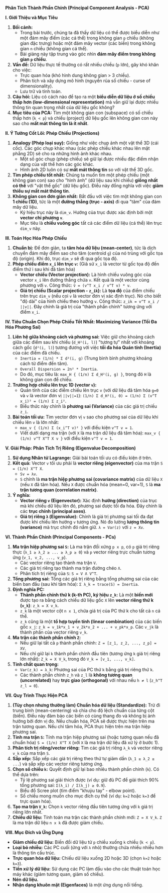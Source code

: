 **Phân Tích Thành Phần Chính (Principal Component Analysis - PCA)**

**I. Giới Thiệu và Mục Tiêu**

1.  **Bối cảnh:**
    *   Trong bài trước, chúng ta đã thấy dữ liệu có thể được biểu diễn như một đám mây điểm (các cá thể) trong không gian `p` chiều (không gian đặc trưng) hoặc một đám mây vector (các biến) trong không gian `n` chiều (không gian cá thể).
    *   Bài giảng này tập trung vào góc nhìn **đám mây điểm trong không gian `p` chiều**.
2.  **Vấn đề:** Dữ liệu thực tế thường có rất nhiều chiều (`p` lớn), gây khó khăn cho việc:
    *   Trực quan hóa (khó hình dung không gian > 3 chiều).
    *   Phân tích và xây dựng mô hình (nguyền rủa số chiều - curse of dimensionality).
    *   Lưu trữ và tính toán.
3.  **Câu hỏi:** Liệu có cách nào để tạo ra một **biểu diễn dữ liệu ở số chiều thấp hơn (low-dimensional representation)** mà vẫn giữ lại được nhiều thông tin quan trọng nhất của dữ liệu gốc không?
4.  **Mục tiêu của PCA:** Tìm một không gian con (subspace) có số chiều thấp hơn (`k < p`) và chiếu (project) dữ liệu gốc lên không gian con này sao cho **mất mát thông tin là ít nhất**.

**II. Ý Tưởng Cốt Lõi: Phép Chiếu (Projections)**

1.  **Analogy (Phép loại suy):** Giống như việc chụp ảnh một vật thể 3D (cái cốc). Các góc chụp khác nhau (các phép chiếu khác nhau lên mặt phẳng 2D) sẽ cho ra những hình ảnh khác nhau.
    *   Một số góc chụp (phép chiếu) sẽ giữ lại được nhiều đặc điểm nhận dạng của vật thể hơn các góc khác.
    *   Hình ảnh 2D luôn có sự **mất mát thông tin** so với vật thể 3D gốc.
2.  **Tìm phép chiếu tốt nhất:** Chúng ta muốn tìm một phép chiếu (một không gian con) sao cho "hình ảnh" (dữ liệu sau khi chiếu) **giống nhất có thể** với "vật thể gốc" (dữ liệu gốc). Điều này đồng nghĩa với việc **giảm thiểu sự mất mát thông tin**.
3.  **Không gian con đơn giản nhất:** Bắt đầu với việc tìm một không gian con **1 chiều (1D)**, tức là một **đường thẳng (trục - axis)** đi qua "tâm" của đám mây dữ liệu.
    *   Ký hiệu trục này là `dim_v`. Hướng của trục được xác định bởi một **vector chỉ phương `v`**.
    *   Mục tiêu là **chiếu vuông góc** tất cả các điểm dữ liệu (cá thể) lên trục `dim_v` này.

**III. Toán Học Hóa Phép Chiếu**

1.  **Chuẩn bị:** Để đơn giản, ta **tâm hóa dữ liệu (mean-center)**, tức là dịch chuyển đám mây điểm sao cho tâm (centroid `g`) của nó trùng với gốc tọa độ (origin). Khi đó, trục `dim_v` sẽ đi qua gốc tọa độ.
2.  **Phép chiếu điểm `x_i` lên trục `v`:** (Giả sử `x_i` là vector từ gốc tọa độ đến điểm thứ i sau khi đã tâm hóa)
    *   **Vector chiếu (Vector projection):** Là hình chiếu vuông góc của vector `x_i` lên đường thẳng chứa `v`. Kết quả là một vector cùng phương với `v`. Công thức: `v̂ = (v^T x_i / v^T v) * v`.
    *   **Giá trị chiếu (Scalar projection - `z_ik`):** Là **tọa độ** của điểm chiếu trên trục `dim_v` (nếu coi `v` là vector đơn vị xác định trục). Nó cho biết "độ dài" của hình chiếu theo hướng `v`. Công thức: `z_ik = v^T x_i / ||v||`. Đây chính là giá trị của "thành phần chính" tương ứng với điểm `x_i`.

**IV. Tiêu Chuẩn Chọn Phép Chiếu Tốt Nhất: Maximizing Variance (Tối Đa Hóa Phương Sai)**

1.  **Liên hệ giữa khoảng cách và phương sai:** Việc giữ cho khoảng cách giữa các điểm sau khi chiếu (`d_H²(i, l)`) "tương tự" nhất với khoảng cách gốc (`d²(i, l)`) tương đương với việc **tối đa hóa Quán tính (Inertia)** của các điểm đã chiếu.
    *   `Inertia = (1/n) * Σ d²(i, g)` (Trung bình bình phương khoảng cách từ điểm đến tâm).
    *   `Overall Dispersion = 2n² * Inertia`.
    *   Do đó, mục tiêu là: `max_H { (1/n) Σ d_H²(i, g) }`, trong đó `H` là không gian con để chiếu.
2.  **Trường hợp chiếu lên trục 1D (vector `v`):**
    *   Quán tính của các điểm chiếu lên trục `v` (với dữ liệu đã tâm hóa `g=0` và `v` là vector đơn vị `||v||=1`): `(1/n) Σ d_H²(i, 0) = (1/n) Σ (v^T x_i)² = (1/n) Σ z_i²`.
    *   Biểu thức này chính là **phương sai (Variance)** của các giá trị chiếu `z_i`.
3.  **Bài toán tối ưu:** Tìm vector đơn vị `v` sao cho phương sai của dữ liệu khi chiếu lên `v` là lớn nhất:
    *   `max_v { (1/n) Σ (x_i^T v)² }` với điều kiện `v^T v = 1`.
    *   Viết dưới dạng ma trận (với `X` là ma trận dữ liệu đã tâm hóa): `max_v { (1/n) v^T X^T X v }` với điều kiện `v^T v = 1`.

**V. Giải Pháp: Phân Tích Trị Riêng (Eigenvalue Decomposition)**

1.  **Sử dụng Nhân tử Lagrange:** Giải bài toán tối ưu có điều kiện ở trên.
2.  **Kết quả:** Vector `v` tối ưu phải là **vector riêng (eigenvector)** của ma trận `S = (1/n) X^T X`.
    *   `Sv = λv`.
    *   `S` chính là **ma trận hiệp phương sai (covariance matrix)** của dữ liệu `X` (nếu `X` đã tâm hóa). Nếu `X` được chuẩn hóa (mean=0, var=1), `S` là **ma trận tương quan (correlation matrix)**.
3.  **Ý nghĩa:**
    *   **Vector riêng `v` (Eigenvector):** Xác định **hướng (direction)** của trục mà khi chiếu dữ liệu lên đó, phương sai được tối đa hóa. Đây chính là các **trục chính (principal axes)**.
    *   **Giá trị riêng `λ` (Eigenvalue):** Chính là giá trị phương sai tối đa đạt được khi chiếu lên hướng `v` tương ứng. Nó đo lường **lượng thông tin (variance)** mà trục chính đó nắm giữ. `λ = Var(z)` với `z = Xv`.

**VI. Thành Phần Chính (Principal Components - PCs)**

1.  **Ma trận hiệp phương sai `S`:** Là ma trận đối xứng `p x p`, có `p` giá trị riêng thực (`λ_1 ≥ λ_2 ≥ ... ≥ λ_p ≥ 0`) và `p` vector riêng trực chuẩn tương ứng (`v_1, v_2, ..., v_p`).
    *   Các vector riêng tạo thành ma trận `V`.
    *   Các giá trị riêng tạo thành ma trận đường chéo `Λ`.
    *   Phân tích trị riêng của `S`: `S = V Λ V^T`.
2.  **Tổng phương sai:** Tổng các giá trị riêng bằng tổng phương sai của các biến ban đầu (sau khi tâm hóa): `Σ λ_k = trace(S) = Inertia`.
3.  **Định nghĩa PC:**
    *   **Thành phần chính thứ k (k-th PC), ký hiệu `z_k`:** Là một **biến mới** được tạo ra bằng cách chiếu dữ liệu gốc `X` lên **vector riêng thứ k (`v_k`)**: `z_k = X v_k`.
    *   `z_k` là một vector cột `n x 1`, chứa giá trị của PC thứ k cho tất cả `n` cá thể.
    *   `z_k` cũng là một **tổ hợp tuyến tính (linear combination)** của các biến gốc `x_j`: `z_k = v_1k*x_1 + v_2k*x_2 + ... + v_pk*x_p`. Các `v_jk` là thành phần của vector riêng `v_k`.
4.  **Ma trận các thành phần chính `Z`:**
    *   Nếu giữ lại tất cả `p` thành phần chính: `Z = [z_1, z_2, ..., z_p] = XV`.
    *   Nếu chỉ giữ lại `k` thành phần chính đầu tiên (tương ứng `k` giá trị riêng lớn nhất): `Z_k = X V_k`, trong đó `V_k = [v_1, ..., v_k]`.
5.  **Tính chất quan trọng:**
    *   `Var(z_k) = λ_k`: Phương sai của PC thứ `k` bằng giá trị riêng thứ `k`.
    *   Các thành phần chính `z_h` và `z_l` là **không tương quan (uncorrelated)** hay **trực giao (orthogonal)** với nhau nếu `h ≠ l` (`z_h^T z_l = 0`).

**VII. Quy Trình Thực Hiện PCA**

1.  **(Tùy chọn nhưng thường làm) Chuẩn hóa dữ liệu (Standardize):** Trừ đi trung bình (mean-centering) và chia cho độ lệch chuẩn của từng cột (biến). Điều này đảm bảo các biến có cùng thang đo và không bị ảnh hưởng bởi đơn vị đo. Nếu chuẩn hóa, PCA sẽ được thực hiện trên ma trận tương quan. Nếu chỉ tâm hóa, PCA thực hiện trên ma trận hiệp phương sai.
2.  **Tính ma trận `S`:** Tính ma trận hiệp phương sai (hoặc tương quan nếu đã chuẩn hóa) `S = (1/n) X^T X` (với `X` là ma trận dữ liệu đã xử lý ở bước 1).
3.  **Phân tích trị riêng/vector riêng:** Tìm các giá trị riêng `λ_k` và vector riêng `v_k` của ma trận `S`.
4.  **Sắp xếp:** Sắp xếp các giá trị riêng theo thứ tự giảm dần (`λ_1 ≥ λ_2 ≥ ...`) và sắp xếp các vector riêng tương ứng.
5.  **Chọn số chiều `k`:** Quyết định giữ lại bao nhiêu thành phần chính (`k`). Có thể dựa trên:
    *   Tỷ lệ phương sai giải thích được (ví dụ: giữ đủ PC để giải thích 90% tổng phương sai: `Σ(λ_i) / Σ(λ_j) ≥ 0.9`).
    *   Biểu đồ Scree plot (tìm điểm "khuỷu tay" - elbow point).
    *   Số chiều mong muốn cho mục đích cụ thể (ví dụ: `k=2` hoặc `k=3` để trực quan hóa).
6.  **Tạo ma trận `V_k`:** Chọn `k` vector riêng đầu tiên tương ứng với `k` giá trị riêng lớn nhất.
7.  **Chiếu dữ liệu:** Tính toán ma trận các thành phần chính mới: `Z = X V_k`. `Z` là ma trận dữ liệu `n x k` đã được giảm chiều.

**VIII. Mục Đích và Ứng Dụng**

*   **Giảm chiều dữ liệu:** Biến đổi dữ liệu từ `p` chiều xuống `k` chiều (`k < p`).
*   **Loại bỏ nhiễu:** Các PC cuối (ứng với `λ` nhỏ) thường chứa nhiều nhiễu hơn là thông tin cấu trúc.
*   **Trực quan hóa dữ liệu:** Chiếu dữ liệu xuống 2D hoặc 3D (chọn `k=2` hoặc `k=3`).
*   **Tiền xử lý dữ liệu:** Sử dụng các PC làm đầu vào cho các thuật toán học máy khác (giảm tương quan, giảm số chiều).
*   **Nén dữ liệu.**
*   **Nhận dạng khuôn mặt (Eigenfaces)** là một ứng dụng nổi tiếng.